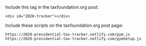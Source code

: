 Include this tag in the taxfoundation.org post:

`<div id="2020-tracker"></div>`

Include these scripts on the taxfoundation.org post page:

    https://2020-presidential-tax-tracker.netlify.com/pym.js
    https://2020-presidential-tax-tracker.netlify.com/pymSetup.js

